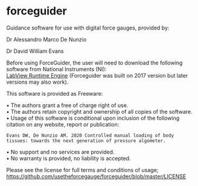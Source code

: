 # forceguider

Guidance software for use with digital force gauges, provided by:

Dr Alessandro Marco De Nunzio

Dr David William Evans


Before using ForceGuider, the user will need to download the following software from National Instruments (NI):
<br>
<a href="https://www.ni.com/en-gb/support/downloads/software-products/download.labview.html">LabView Runtime Engine</a> (Forceguider was built on 2017 version but later versions may also work).
<br>




This software is provided as Freeware:

•	The authors grant a free of charge right of use. <br>
•	The authors retain copyright and ownership of all copies of the software. <br>
•	Usage of this software is conditional upon inclusion of the following citation on any website, report or publication:

    Evans DW, De Nunzio AM. 2020 Controlled manual loading of body tissues: towards the next generation of pressure algometer.
    
•	No support and no services are provided. <br>
•	No warranty is provided, no liability is accepted. <br>

Please see the license for full terms and conditions of usage; https://github.com/usetheforcegauge/forceguider/blob/master/LICENSE

